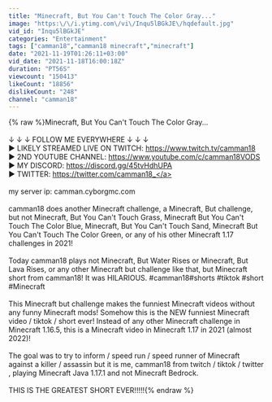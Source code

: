 ```yaml
---
title: "Minecraft, But You Can't Touch The Color Gray..."
image: "https:\/\/i.ytimg.com\/vi\/Inqu5lBGkJE\/hqdefault.jpg"
vid_id: "Inqu5lBGkJE"
categories: "Entertainment"
tags: ["camman18","camman18 minecraft","minecraft"]
date: "2021-11-19T01:26:11+03:00"
vid_date: "2021-11-18T16:00:18Z"
duration: "PT56S"
viewcount: "150413"
likeCount: "18856"
dislikeCount: "248"
channel: "camman18"
---
```

{% raw %}Minecraft, But You Can't Touch The Color Gray...<br /><br />↓ ↓ ↓ FOLLOW ME EVERYWHERE ↓ ↓ ↓<br />► LIKELY STREAMED LIVE ON TWITCH: <a rel="nofollow" target="blank" href="https://www.twitch.tv/camman18​">https://www.twitch.tv/camman18​</a><br />► 2ND YOUTUBE CHANNEL: <a rel="nofollow" target="blank" href="https://www.youtube.com/c/camman18​VODS">https://www.youtube.com/c/camman18​VODS</a><br />► MY DISCORD: <a rel="nofollow" target="blank" href="https://discord.gg/45tvHdhUPA">https://discord.gg/45tvHdhUPA</a><br />► TWITTER: <a rel="nofollow" target="blank" href="https://twitter.com/camman18_">https://twitter.com/camman18_</a><br /><br />my server ip: camman.cyborgmc.com<br /><br />camman18 does another Minecraft challenge, a Minecraft, But challenge, but not Minecraft, But You Can't Touch Grass, Minecraft But You Can't Touch The Color Blue, Minecraft, But You Can't Touch Sand, Minecraft But You Can't Touch The Color Green, or any of his other Minecraft 1.17 challenges in 2021!<br /><br />Today camman18 plays not Minecraft, But Water Rises or Minecraft, But Lava Rises, or any other Minecraft but challenge like that, but Minecraft short from camman18! It was HILARIOUS. #camman18​ #shorts​ #tiktok​ #short​ #Minecraft​<br /><br />This Minecraft but challenge makes the funniest Minecraft videos without any funny Minecraft mods! Somehow this is the NEW funniest Minecraft video / tiktok / short ever! Instead of any other Minecraft challenge in Minecraft 1.16.5, this is a Minecraft video in Minecraft 1.17 in 2021 (almost 2022)!<br /><br />The goal was to try to inform / speed run / speed runner of Minecraft against a killer / assassin but it is me, camman18 from twitch / tiktok / twitter , playing Minecraft Java 1.17.1 and not Minecraft Bedrock.<br /><br />THIS IS THE GREATEST SHORT EVER!!!!!{% endraw %}
